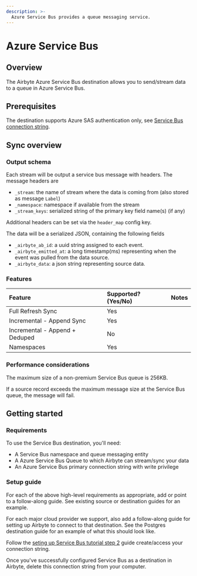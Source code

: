 ```yaml
---
description: >-
  Azure Service Bus provides a queue messaging service.
---
```


# Azure Service Bus

## Overview

The Airbyte Azure Service Bus destination allows you to send/stream data to a queue in Azure Service Bus.

## Prerequisites

The destination supports Azure SAS authentication only, see [Service Bus connection string](https://learn.microsoft.com/en-us/azure/connectors/connectors-create-api-servicebus?tabs=consumption#get-connection-string).

## Sync overview

### Output schema

Each stream will be output a service bus message with headers. The message headers are

- `_stream`: the name of stream where the data is coming from (also stored as message `Label`)  
- `_namespace`: namespace if available from the stream
- `_stream_keys`: serialized string of the primary key field name(s) (if any)

Additional headers can be set via the `header_map` config key. 

The data will be a serialized JSON, containing the following fields

- `_airbyte_ab_id`: a uuid string assigned to each event.
- `_airbyte_emitted_at`: a long timestamp\(ms\) representing when the event was pulled from the data source.
- `_airbyte_data`: a json string representing source data.

### Features

| Feature                        | Supported?\(Yes/No\) | Notes |
| :----------------------------- | :------------------- | :---- |
| Full Refresh Sync              | Yes                  |       |
| Incremental - Append Sync      | Yes                  |       |
| Incremental - Append + Deduped | No                   |       |
| Namespaces                     | Yes                  |       |


### Performance considerations

The maximum size of a non-premium Service Bus queue is 256KB.  

If a source record exceeds the maximum message size at the Service Bus queue, the message will fail.

## Getting started

### Requirements

To use the Service Bus destination, you'll need:

- A Service Bus namespace and queue messaging entity
- A Azure Service Bus Queue to which Airbyte can stream/sync your data
- An Azure Service Bus primary connection string with write privilege

### Setup guide

For each of the above high-level requirements as appropriate, add or point to a follow-along guide. See existing source or destination guides for an example.

For each major cloud provider we support, also add a follow-along guide for setting up Airbyte to connect to that destination. See the Postgres destination guide for an example of what this should look like.

Follow the [seting up Service Bus tutorial step 2](https://learn.microsoft.com/en-us/azure/connectors/connectors-create-api-servicebus?tabs=consumption#step-2-get-connection-authentication-requirements) guide create/access your connection string. 

Once you've successfully configured Service Bus as a destination in Airbyte, delete this connection string from your computer.
